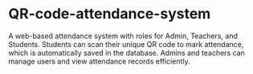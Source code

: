# QR-code-attendance-system
A web-based attendance system with roles for Admin, Teachers, and Students. Students can scan their unique QR code to mark attendance, which is automatically saved in the database. Admins and teachers can manage users and view attendance records efficiently.

